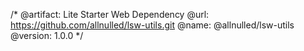 /*
  @artifact:  Lite Starter Web Dependency
  @url:       https://github.com/allnulled/lsw-utils.git
  @name:      @allnulled/lsw-utils
  @version:   1.0.0
*/